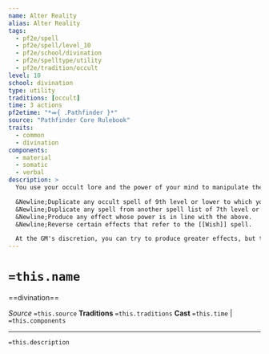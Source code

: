 ```yaml
---
name: Alter Reality
alias: Alter Reality
tags:
  - pf2e/spell
  - pf2e/spell/level_10
  - pf2e/school/divination
  - pf2e/spelltype/utility
  - pf2e/tradition/occult
level: 10
school: divination
type: utility
traditions: [occult]
time: 3 actions
pf2etime: "*⬽{ .Pathfinder }*"
source: "Pathfinder Core Rulebook"
traits:
  - common
  - divination
components:
  - material
  - somatic
  - verbal
description: >
  You use your occult lore and the power of your mind to manipulate the spiritual multiverse, resulting in any of the following effects:

  &Newline;Duplicate any occult spell of 9th level or lower to which you have access.
  &Newline;Duplicate any spell from another spell list of 7th level or lower. It must be common or you must have access.
  &Newline;Produce any effect whose power is in line with the above.
  &Newline;Reverse certain effects that refer to the [[Wish]] spell.

  At the GM's discretion, you can try to produce greater effects, but this is dangerous and the spell may have only a partial effect.
---
```

# `=this.name`
==divination==

*Source* `=this.source`
**Traditions** `=this.traditions`
**Cast** `=this.time` | `=this.components`

***
`=this.description`